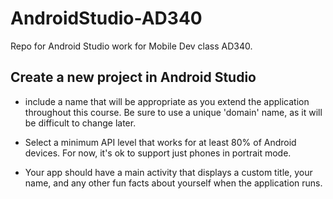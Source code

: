 # AndroidStudio-AD340
Repo for Android Studio work for Mobile Dev class AD340.

## Create a new project in Android Studio
 - include a name that will be appropriate as you extend the application throughout this course.
 Be sure to use a unique 'domain' name, as it will be difficult to change later.

 - Select a minimum API level that works for at least 80% of Android devices. For now, it's ok to support just phones in portrait mode.

 - Your app should have a main activity that displays a custom title, your name, and any other fun facts about yourself when the application runs.
